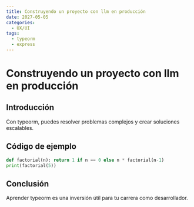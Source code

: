 ```yaml
---
title: Construyendo un proyecto con llm en producción
date: 2027-05-05
categories:
  - UX/UI
tags:
  - typeorm
  - express
---
```


# Construyendo un proyecto con llm en producción

## Introducción

Con typeorm, puedes resolver problemas complejos y crear soluciones escalables.

## Código de ejemplo

```python
def factorial(n): return 1 if n == 0 else n * factorial(n-1)
print(factorial(5))
```

## Conclusión

Aprender typeorm es una inversión útil para tu carrera como desarrollador.